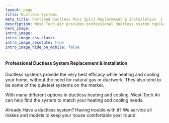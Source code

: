 ```yaml
---
layout: page
title: Ductless Systems
meta_title: Portland Ductless Mini Split Replacement & Installation  | West Tech Air
description: West Tech Air provides professional ductless system replacement and installation in Portland, OR. Contact us today for a free estimate.
hero_image: 
intro_image: 
intro_image_css_class:
intro_image_absolute: true
intro_image_hide_on_mobile: false
---
```


#### Professional Ductless System Replacement & Installation

Ductless systems provide the very best efficacy while heating and cooling your home, without the need for natural gas or ductwork. They also tend to be some of the quietest systems on the market.

With many different options in ductless heating and cooling, West-Tech Air can help find the system to match your heating and cooling needs.

Already Have a ductless system? Having trouble with it? We service all makes and models to keep your house comfortable year round.